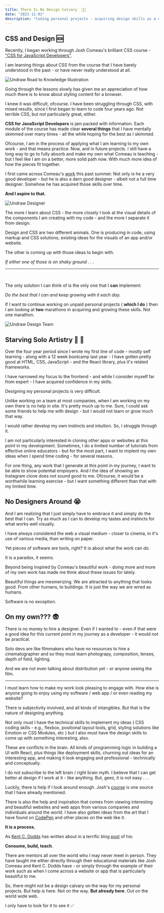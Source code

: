 ```yaml
---
title: There Is No Design Calvary  🧑‍🎨
date: "2021-11-01"
description: "Coding personal projects - acquiring design skills as a dev 😕"
---
```


## CSS and Design 🆘

Recently, I began working through Josh Comeau's brilliant CSS course - ["CSS for JavaScript Developers"](https://css-for-js.dev/).

I am learning things about CSS from the course that I have barely understood in the past - or have never really understood at all.

![Undraw Road to Knowledge Illustration](./undraw_road_to_knowledge.png)

Going through the lessons slowly has given me an appreciation of how much there is to know about styling content for a browser.

I knew it was difficult, ofcourse. I have been struggling through CSS, with mixed results, since I first began to learn to code four years ago. Not terrible CSS, but not particularly great, either.

**CSS for JavaScript Developers** is jam packed with information. Each module of the course has made clear **several things** that I have mentally skimmed over many times - all the while hoping for the best as I skimmed.

Ofcourse, I am in the process of applying what I am learning to my own work - and that means practice. Now, and in future projects. I still have a long way to go to fully absorb and make my own what Comeau is teaching - but I feel like I am on a better, more solid path now. With much more idea of how the pieces fit together.

I first came across Comeau's [work](https://www.joshwcomeau.com/) this past summer. Not only is he a very good developer - but he is also a darn good designer - albeit not a full time designer. Somehow he has acquired those skills over time.

**And I aspire to that.**

![Undraw Designer](./undraw_Designer.png)

The more I learn about CSS - the more closely I look at the visual details of the components I am creating with my code - and the more I separate it from design.

Design and CSS are two different animals. One is producing in code, using markup and CSS solutions, existing ideas for the visuals of an app and/or website.

The other is coming up with those ideas to begin with.

_If either one of those is on shaky ground . . ._

---

<br>

The only solution I can think of is the only one that I **can** implement:

_Do the best that I can and keep growing with it each day._

If I want to continue working on unpaid personal projects ( **which I do** ) then I am looking at **two** marathons in acquiring and growing these skills. Not one marathon.

![Undraw Design Team](./undraw_design_team.png)

## Starving Solo Artistry 🥫 🎨

Over the four year period since I wrote my first line of code - mostly self learning - along with a 12 week bootcamp last year - I have gotten pretty good at HTML, CSS, JavaScript - and the React library, plus it's related frameworks.

I have narrowed my focus to the frontend - and while I consider myself far from expert - I have acquired confidence in my skills.

Designing my personal projects is very difficult.

Unlike working on a team at most companies, when I am working on my own there is no help in site. It's pretty much up to me. Sure, I could ask some friends to help me with design - but I would not learn or grow much that way.

I would rather develop my own instincts and intuition. So, I struggle through it.

I am not particularly interested in cloning other apps or websites at this point in my development. Sometimes, I do a limited number of tutorials from effective online educators - but for the most part, I want to implent my own ideas when I spend time coding - for several reasons.

For one thing, any work that I generate at this point in my journey, I want to be able to show potential employers. And I the idea of showiing an Instagram clone does not sound good to me. Ofcourse, it would be a worthwhile learning exercise - but I want something different than that with my limited time.

## No Designers Around 😭

And I am realizing that I just simply have to embrace it and simply do the best that I can. Try as much as I can to develop my tastes and instincts for what works well visually.

I have always considered the web a visual medium - closer to cinema, in it's use of various media, than writing on paper.

Yet pieces of software are tools, right? It is about what the work can _do_.

It is a paradox, it seems.

Beyond being inspired by Comeau's beautiful work - doing more and more of my own work has made me think about these issues for lately.

Beautiful things are mesmerizing. We are attracted to anything that looks good. From other humans, to buildings. It is just the way we are wired as humans.

Software is no exception.

## On my own??? 😨

There is no money to hire a designer. Even if I wanted to - even if that were a good idea for this current point in my journey as a developer - it would not be practical.

Solo devs are like filmmakers who have no resources to hire a cinematographer and so they must learn photograpy, composition, lenses, depth of field, lighting.

And we are not even talking about distribution yet - or anyone seeing the film.

---

I must learn how to make my work look pleasing to engage with. How else is anyone going to enjoy using my software / web app / or even reading my website?

There is subjectivity involved, and all kinds of intangibles. But that is the nature of designing anything.

Not only must I have the technical skills to implement my ideas ( CSS coding skills - e.g., flexbox, positional layout tools, grid, styling solutions like Emotion or CSS Modules, etc ) but I also must have the design skills to come up with something interesting, also.

These are conflicts in the brain. All kinds of programming logic in building a UI with React, plus things like deployment skills, churning out ideas for an interesting app, and making it look engaging and professional - technically and conceptually.

I do not subscribe to the left brain / right brain myth. I believe that I can get better at design if I work at it - like anything. But, geez, it is not easy . . .

Luckily, there is help if I look around enough. Josh's [course](https://css-for-js.dev/) is one source that I have already mentioned.

There is also the help and inspiration that comes from viewing interesting and beautiful websites and web apps from various companies and individuals around the world. I have also gotten ideas from the art that I have found on [CodePen](https://codepen.io/) and other places on the web like it.

**It is a process.**

As [Kent C. Dodds](https://kentcdodds.com/) has written about in a terrific blog [post](https://kentcdodds.com/blog/solidifying-what-you-learn) of his:

**Consume, build, teach**.

There are mentors all over the world who I may never meet in person. They have taught me either directly through their educational materials like Josh Comeau and Kent C. Dodds have - or simply through the example of their work such as when I come across a website or app that is particularly beautiful to me.

So, there might not be a design calvary on the way for my personal projects. But help is here. Not on the way. **But already here**. Out on the world wide web.

I only have to look for it to see it ✅
